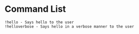 # Command List
```
!hello - Says hello to the user
!helloverbose - Says hello in a verbose manner to the user
```

